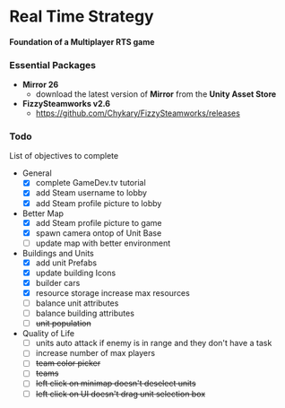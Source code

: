 # Real Time Strategy
#### Foundation of a Multiplayer RTS game

### Essential Packages 
- <strong>Mirror 26</strong>
	- download the latest version of <strong>Mirror</strong> from the <strong>Unity Asset Store</strong>
- <strong>FizzySteamworks v2.6</strong>
	- https://github.com/Chykary/FizzySteamworks/releases
	
### Todo
List of objectives to complete

- General
	- [x] complete GameDev.tv tutorial
	- [x] add Steam username to lobby
	- [x] add Steam profile picture to lobby
- Better Map
	- [x] add Steam profile picture to game
	- [x] spawn camera ontop of Unit Base
	- [ ] update map with better environment
- Buildings and Units
	- [x] add unit Prefabs
	- [x] update building Icons
	- [x] builder cars 
	- [x] resource storage increase max resources
	- [ ] balance unit attributes
	- [ ] balance building attributes
	- [ ] ~~unit population~~
	
- Quality of Life
	- [ ] units auto attack if enemy is in range and they don't have a task
	- [ ] increase number of max players
	- [ ] ~~team color picker~~
	- [ ] ~~teams~~
	- [ ] ~~left click on minimap doesn't deselect units~~
	- [ ] ~~left click on UI doesn't drag unit selection box~~